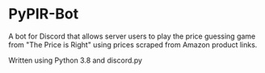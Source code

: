 # PyPIR-Bot

A bot for Discord that allows server users to play the price guessing game from "The Price is Right" using prices scraped from Amazon product links.

Written using Python 3.8 and discord.py
